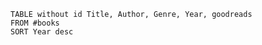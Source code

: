 
```datacards
TABLE without id Title, Author, Genre, Year, goodreads
FROM #books 
SORT Year desc
```

